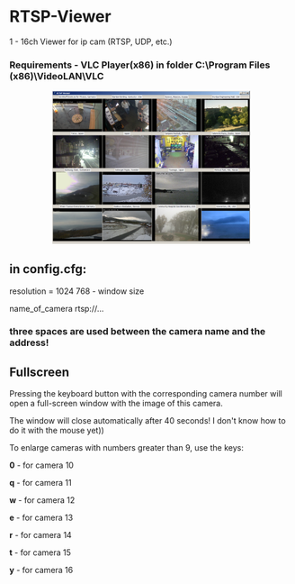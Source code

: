 # RTSP-Viewer
1 - 16ch Viewer for ip cam (RTSP, UDP, etc.)
### Requirements - VLC Player(x86) in folder C:\Program Files (x86)\VideoLAN\VLC
<p align="center"><img  src="https://github.com/botuhok/RTSP-Viewer/blob/main/rtsp.png" width="70%"></p>




## in config.cfg:

resolution = 1024 768  - window size

name_of_camera   rtsp://...


### three spaces are used between the camera name and the address! 

## Fullscreen
Pressing the keyboard button with the corresponding camera number will open a full-screen window with the image of this camera. 

The window will close automatically after 40 seconds! I don't know how to do it with the mouse yet))

To enlarge cameras with numbers greater than 9, use the keys:

<b>0</b> - for camera 10

<b>q</b> - for camera 11

<b>w</b> - for camera 12

<b>e</b> - for camera 13

<b>r</b> - for camera 14

<b>t</b> - for camera 15

<b>y</b> - for camera 16
